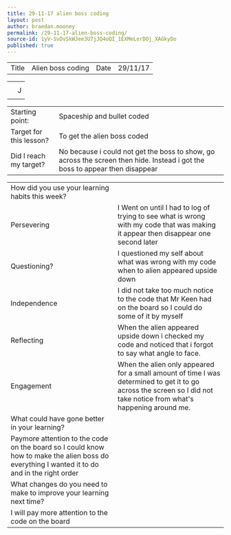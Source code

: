 ```yaml
---
title: 29-11-17 alien boss coding
layout: post
author: braedan.mooney
permalink: /29-11-17-alien-boss-coding/
source-id: 1yV-SvDvSkWJee3U7jJQ4oQI_1EXMeLerDOj_XAGkyDo
published: true
---
```

<table>
  <tr>
    <td>Title</td>
    <td>Alien boss coding</td>
    <td>Date</td>
    <td>29/11/17</td>
  </tr>
</table>
<html>
<head>
<style>
table {
    border-collapse: collapse;
}

table, td, th {
    border: 1px solid black;
}
</style>
</head>
<body>



<table>
  <tr>
    <th></th>
    <th>  <tr>
    <td></td>
    <td>J</td>
  </tr>
  <tr>
    <td></td>
    <td> </td>
  </tr>



<table>
  <tr>
    <td>Starting point:</td>
    <td>Spaceship and bullet coded </td>
  </tr>
  <tr>
    <td>Target for this lesson?</td>
    <td>To get the alien boss coded</td>
  </tr>
  <tr>
    <td>Did I reach my target? </td>
    <td>No because i could not get the boss to show, go across the screen then hide. Instead i got the boss to appear then disappear </td>
  </tr>
</table>


<table>
  <tr>
    <td>How did you use your learning habits this week?</td>
    <td></td>
  </tr>
  <tr>
    <td>Persevering</td>
    <td>I Went on until I had to log of trying to see what is wrong with my code that was making it appear then disappear one second later </td>
  </tr>
  <tr>
    <td>Questioning?</td>
    <td>I questioned my self about what was wrong with my code when to alien appeared upside down</td>
  </tr>
  <tr>
    <td>Independence</td>
    <td>I did not take too much notice to the code that Mr Keen had on the board so I could do some of it by myself</td>
  </tr>
  <tr>
    <td>Reflecting</td>
    <td>When the alien appeared upside down i checked my code and noticed that i forgot to say what angle to face.</td>
  </tr>
  <tr>
    <td>Engagement</td>
    <td>When the alien only appeared for a small amount of time I was determined to get it to go across the screen so I did not take notice from what's happening around me.</td>
  </tr>
  <tr>
    <td>What could have gone better in your learning?</td>
    <td></td>
  </tr>
  <tr>
    <td>Paymore attention to the code on the board so I could know how to make the alien boss do everything I wanted it to do and in the right order</td>
    <td></td>
  </tr>
  <tr>
    <td>What changes do you need to make to improve your learning next time?</td>
    <td></td>
  </tr>
  <tr>
    <td>I will pay more attention to the code on the board</td>
    <td></td>
  </tr>
</table>


